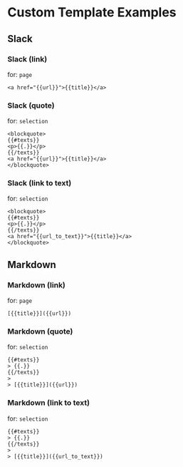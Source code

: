 # Custom Template Examples

## Slack

### Slack (link)

for: `page`

```
<a href="{{url}}">{{title}}</a>
```

### Slack (quote)

for: `selection`

```
<blockquote>
{{#texts}}
<p>{{.}}</p>
{{/texts}}
<a href="{{url}}">{{title}}</a>
</blockquote>
```

### Slack (link to text)

for: `selection`

```
<blockquote>
{{#texts}}
<p>{{.}}</p>
{{/texts}}
<a href="{{url_to_text}}">{{title}}</a>
</blockquote>
```

## Markdown

### Markdown (link)

for: `page`

```
[{{title}}]({{url}})
```

### Markdown (quote)

for: `selection`

```
{{#texts}}
> {{.}}
{{/texts}}
>
> [{{title}}]({{url}})
```

### Markdown (link to text)

for: `selection`

```
{{#texts}}
> {{.}}
{{/texts}}
>
> [{{title}}]({{url_to_text}})
```
